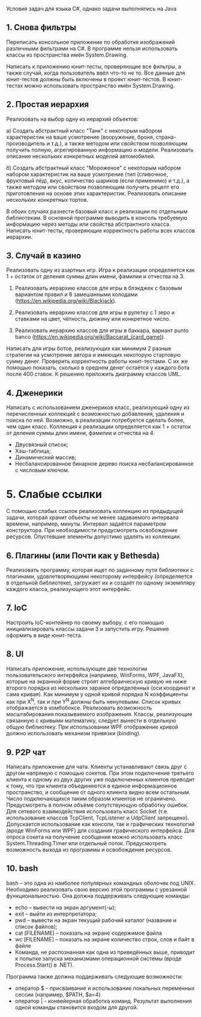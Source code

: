Условия задач для языка C#, однако задачи выполнялись на Java

## 1.  Снова фильтры

Переписать консольное приложение по обработке изображений различными фильтрами на C#. В программе нельзя использовать классы из пространства имён System.Drawing.

Написать к приложению юнит-тесты, проверяющие все фильтры, а также случай, когда пользователь ввёл что-то не то. Все данные для юнит-тестов должны быть включены в проект юнит-тестов. В юнит-тестах можно использовать пространство имён System.Drawing.

## 2. Простая иерархия

Реализовать на выбор одну из иерархий объектов:

а) Создать абстрактный класс "Танк" с некоторым набором характеристик на ваше усмотрение (вооружение, броня, страна-производитель и т.д.), а также методом или свойством позволяющим получить полную, агрегированную информацию о модели. Реализовать описание нескольких конкретных моделей автомобилей.

б) Создать абстрактный класс "Мороженое" с некоторым набором набором характеристик на ваше усмотрение (тип (сливочное, фруктовый лёд), вкус, количество шариков (если применимо) и т.д.), а также методом или свойством позволяющим получить рецепт его приготовления на основе этих характеристик. Реализовать описание нескольких конкретных тортов.

В обоих случаях разнести базовый класс и реализации по отдельным библиотекам. В основной программе выводить в консоль требуемую информацию через методы или свойства абстрактного класса. Написать юнит-тесты, проверяющие корректность работы всех классов иерархии.

## 3. Случай в казино
Реализовать одну из азартных игр. Игра к реализации определяется как 1 + остаток от деления суммы длин имени, фамилии и отчества на 3.

1) Реализовать иерархию классов для игры в блэкджек с базовым вариантом правил и 8 замешанными колодами (<https://en.wikipedia.org/wiki/Blackjack>).

2) Реализовать иерархию классов для игры в рулетку с 1 зеро и ставками на цвет, чётность, дюжину или конкретное число.

3) Реализовать иерархию классов для игры в баккара, вариант punto banco (<https://en.wikipedia.org/wiki/Baccarat_(card_game)>).

Написать для игры ботов, реализующих как минимум 2 разные стратегии на усмотрение автора и имеющих некоторую стартовую сумму денег. Проверить корректность работы юнит-тестами. С их же помощью показать, сколько в среднем денег остаётся у каждого бота после 400 ставок. К решению приложить диаграмму классов UML.

## 4. Дженерики
Написать с использованием дженериков класс, реализующий одну из перечисленных коллекций с возможностью добавления, удаления и поиска по ней. Возможно, в реализации потребуется сделать более, чем один класс. Коллекция к реализации определяется как 1 + остаток от деления суммы длин имени, фамилии и отчества на 4.

- Двусвязный список;
- Хэш-таблица;
- Динамический массив;
- Несбалансированное бинарное дерево поиска несбалансированное с числовым ключом.

# 5. Слабые ссылки
С помощью слабых ссылок реализовать коллекцию из предыдущей задачи, которая хранит объекты не менее задаваемого интервала времени, например, минуты. Интервал задаётся параметром конструктора. При необходимости предусмотреть освобождение ресурсов. Опустевшие элементы допустимо удалять из коллекции.

## 6. Плагины (или Почти как у Bethesda)
Реализовать программу, которая ищет по заданному пути библиотеки с плагинами, удовлетворяющими некоторому интерфейсу (определяется в отдельной библиотеке), загружает их и создаёт по одному экземпляру каждого класса, реализующего этот интерфейс.

## 7. IoC
Настроить IoC-контейнер по своему выбору, с его помощью инициализировать классы задачи 3 и запустить игру. Решение оформить в виде юнит-теста.

## 8. UI
Написать приложение, использующее две технологии пользовательского интерфейса (например, WinForms, WPF, JavaFX), которые на экранной форме строят алгебраическую кривую не ниже второго порядка из нескольких заранее определённых (оси координат и сама кривая). Как минимум у одной кривой порядка N коэффициенты как при X<sup>N</sup>, так и при Y<sup>N</sup> должны быть ненулевыми. Список кривых отображается в комбобоксе. Реализовать возможность масштабирования показываемого изображения. Классы, реализующие связанную с кривыми математику, следует вынести в отдельную общую библиотеку. При использовании WPF отображение кривой должно использовать механизм привязки (binding).


## 9. P2P чат
Написать приложение для чата. Клиенты устанавливают связь друг с другом напрямую с помощью сокетов. При этом подключение третьего клиента к одному из двух других уже подключенных клиентов приводит к тому, что три клиента объединяются в единое информационное пространство, и сообщение от одного клиента видно всем остальным. Число подключающихся таким образом клиентов не ограничено. Предусмотреть в полном объёме сопутствующую обработку ошибок. Для сетевого взаимодействия использовать класс Socket (т.е. использование классов TcpClient, TcpListener и UdpClient запрещено). Допускается использование как консоли, так и графических технологий (вроде WinForms или WPF) для создания графического интерфейса. Для опроса сокета на получение сообщения можно использовать класс System.Threading.Timer или отдельный поток. Предусмотреть возможность выхода из программы и освобождение ресурсов.


## 10. bash
bash – это одна из наиболее популярных командных оболочек под UNIX. Необходимо реализовать свою версию этой программы с урезанной функциональностью. Она должна поддерживать следующие команды:
- echo – вывести на экран аргумент(-ы);
- exit – выйти из интерпретатора;
- pwd – вывести на экран текущий рабочий каталог (название и список файлов);
- cat [FILENAME] – показать на экране содержимое файла
- wc [FILENAME] – показать на экране количество строк, слов и байт в файле
- Команда, не распознанная как одна из приведённых выше, приводит к попытке запуска механизмами операционной системы (вроде Process.Start() в .NET).

Программа также должна поддерживать следующие возможности:
- оператор $ - присваивание и использование локальных переменных сессии (например, $PATH, $a=4)
- оператор | - конвейерная обработка команд. Результат выполнения одной команды становится входом для другой.


